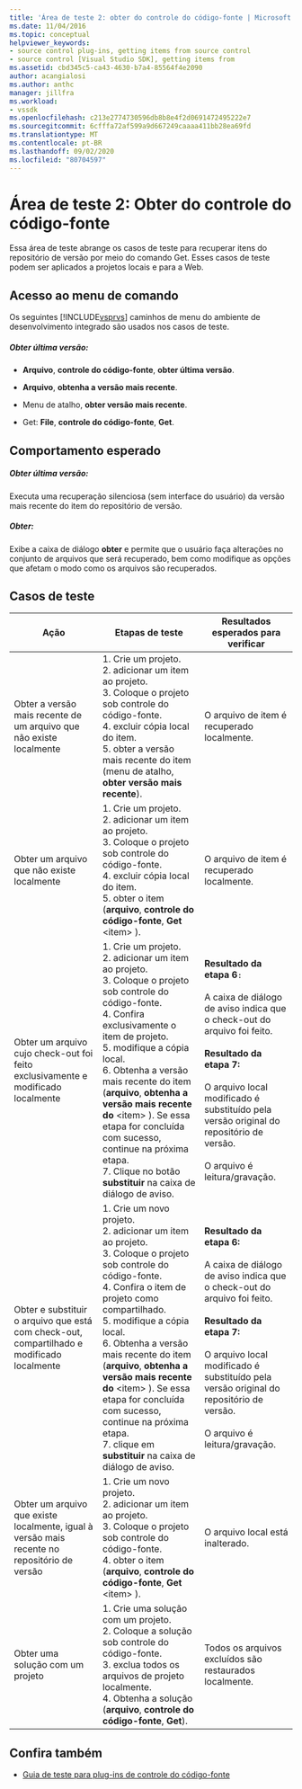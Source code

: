 ```yaml
---
title: 'Área de teste 2: obter do controle do código-fonte | Microsoft Docs'
ms.date: 11/04/2016
ms.topic: conceptual
helpviewer_keywords:
- source control plug-ins, getting items from source control
- source control [Visual Studio SDK], getting items from
ms.assetid: cbd345c5-ca43-4630-b7a4-85564f4e2090
author: acangialosi
ms.author: anthc
manager: jillfra
ms.workload:
- vssdk
ms.openlocfilehash: c213e2774730596db8b8e4f2d0691472495222e7
ms.sourcegitcommit: 6cfffa72af599a9d667249caaaa411bb28ea69fd
ms.translationtype: MT
ms.contentlocale: pt-BR
ms.lasthandoff: 09/02/2020
ms.locfileid: "80704597"
---
```

# <a name="test-area-2-get-from-source-control"></a>Área de teste 2: Obter do controle do código-fonte
Essa área de teste abrange os casos de teste para recuperar itens do repositório de versão por meio do comando Get. Esses casos de teste podem ser aplicados a projetos locais e para a Web.

## <a name="command-menu-access"></a>Acesso ao menu de comando
 Os seguintes [!INCLUDE[vsprvs](../../code-quality/includes/vsprvs_md.md)] caminhos de menu do ambiente de desenvolvimento integrado são usados nos casos de teste.

##### <a name="get-latest-version"></a>Obter última versão:

- **Arquivo**, **controle do código-fonte**, **obter última versão**.

- **Arquivo**, **obtenha a versão mais recente**.

- Menu de atalho, **obter versão mais recente**.

- Get: **File**, **controle do código-fonte**, **Get**.

## <a name="expected-behavior"></a>Comportamento esperado

##### <a name="get-latest-version"></a>Obter última versão:
 Executa uma recuperação silenciosa (sem interface do usuário) da versão mais recente do item do repositório de versão.

##### <a name="get"></a>Obter:
 Exibe a caixa de diálogo **obter** e permite que o usuário faça alterações no conjunto de arquivos que será recuperado, bem como modifique as opções que afetam o modo como os arquivos são recuperados.

## <a name="test-cases"></a>Casos de teste

|Ação|Etapas de teste|Resultados esperados para verificar|
|------------|----------------|--------------------------------|
|Obter a versão mais recente de um arquivo que não existe localmente|1. Crie um projeto.<br />2. adicionar um item ao projeto.<br />3. Coloque o projeto sob controle do código-fonte.<br />4. excluir cópia local do item.<br />5. obter a versão mais recente do item (menu de atalho, **obter versão mais recente**).|O arquivo de item é recuperado localmente.|
|Obter um arquivo que não existe localmente|1. Crie um projeto.<br />2. adicionar um item ao projeto.<br />3. Coloque o projeto sob controle do código-fonte.<br />4. excluir cópia local do item.<br />5. obter o item (**arquivo**, **controle do código-fonte**, **Get** \<item> ).|O arquivo de item é recuperado localmente.|
|Obter um arquivo cujo check-out foi feito exclusivamente e modificado localmente|1. Crie um projeto.<br />2. adicionar um item ao projeto.<br />3. Coloque o projeto sob controle do código-fonte.<br />4. Confira exclusivamente o item de projeto.<br />5. modifique a cópia local.<br />6. Obtenha a versão mais recente do item (**arquivo**, **obtenha a versão mais recente do** \<item> ). Se essa etapa for concluída com sucesso, continue na próxima etapa.<br />7. Clique no botão **substituir** na caixa de diálogo de aviso.|**Resultado da etapa 6**`:`<br /><br /> A caixa de diálogo de aviso indica que o check-out do arquivo foi feito.<br /><br /> **Resultado da etapa 7:**<br /><br /> O arquivo local modificado é substituído pela versão original do repositório de versão.<br /><br /> O arquivo é leitura/gravação.|
|Obter e substituir o arquivo que está com check-out, compartilhado e modificado localmente|1. Crie um novo projeto.<br />2. adicionar um item ao projeto.<br />3. Coloque o projeto sob controle do código-fonte.<br />4. Confira o item de projeto como compartilhado.<br />5. modifique a cópia local.<br />6. Obtenha a versão mais recente do item (**arquivo**, **obtenha a versão mais recente do** \<item> ). Se essa etapa for concluída com sucesso, continue na próxima etapa.<br />7. clique em **substituir** na caixa de diálogo de aviso.|**Resultado da etapa 6:**<br /><br /> A caixa de diálogo de aviso indica que o check-out do arquivo foi feito.<br /><br /> **Resultado da etapa 7:**<br /><br /> O arquivo local modificado é substituído pela versão original do repositório de versão.<br /><br /> O arquivo é leitura/gravação.|
|Obter um arquivo que existe localmente, igual à versão mais recente no repositório de versão|1. Crie um novo projeto.<br />2. adicionar um item ao projeto.<br />3. Coloque o projeto sob controle do código-fonte.<br />4. obter o item (**arquivo**, **controle do código-fonte**, **Get** \<item> ).|O arquivo local está inalterado.|
|Obter uma solução com um projeto|1. Crie uma solução com um projeto.<br />2. Coloque a solução sob controle do código-fonte.<br />3. exclua todos os arquivos de projeto localmente.<br />4. Obtenha a solução (**arquivo**, **controle do código-fonte**, **Get**).|Todos os arquivos excluídos são restaurados localmente.|

## <a name="see-also"></a>Confira também
- [Guia de teste para plug-ins de controle do código-fonte](../../extensibility/internals/test-guide-for-source-control-plug-ins.md)
